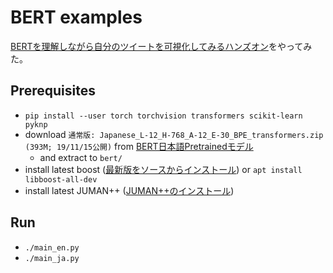 # BERT examples

[BERTを理解しながら自分のツイートを可視化してみるハンズオン](https://qiita.com/yuki_uchida/items/09fda4c5c608a9f53d2f)をやってみた。

## Prerequisites

- `pip install --user torch torchvision transformers scikit-learn pyknp`
- download `通常版: Japanese_L-12_H-768_A-12_E-30_BPE_transformers.zip (393M; 19/11/15公開)` from [BERT日本語Pretrainedモデル](http://nlp.ist.i.kyoto-u.ac.jp/index.php?BERT%E6%97%A5%E6%9C%AC%E8%AA%9EPretrained%E3%83%A2%E3%83%87%E3%83%AB)
    - and extract to `bert/`
- install latest boost ([最新版をソースからインストール](https://www.mathkuro.com/?p=230)) or `apt install libboost-all-dev`
- install latest JUMAN++ ([JUMAN++のインストール](https://dev.classmethod.jp/server-side/python/pyknpjumann-tutorial/))

## Run

- `./main_en.py`
- `./main_ja.py`
